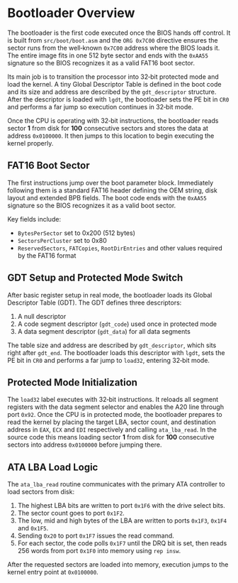 # Bootloader Overview

The bootloader is the first code executed once the BIOS hands off control. It
is built from `src/boot/boot.asm` and the `ORG 0x7C00` directive ensures the
sector runs from the well‑known `0x7C00` address where the BIOS loads it. The
entire image fits in one 512 byte sector and ends with the `0xAA55` signature so
the BIOS recognizes it as a valid FAT16 boot sector.

Its main job is to transition the processor into 32‑bit protected mode and load
the kernel. A tiny Global Descriptor Table is defined in the boot code and its
size and address are described by the `gdt_descriptor` structure. After the
descriptor is loaded with `lgdt`, the bootloader sets the PE bit in `CR0` and
performs a far jump so execution continues in 32‑bit mode.

Once the CPU is operating with 32‑bit instructions, the bootloader reads sector
**1** from disk for **100** consecutive sectors and stores the data at address
`0x0100000`. It then jumps to this location to begin executing the kernel
properly.

## FAT16 Boot Sector

The first instructions jump over the boot parameter block. Immediately
following them is a standard FAT16 header defining the OEM string, disk layout
and extended BPB fields. The boot code ends with the `0xAA55` signature so the
BIOS recognizes it as a valid boot sector.

Key fields include:

- `BytesPerSector` set to 0x200 (512 bytes)
- `SectorsPerCluster` set to 0x80
- `ReservedSectors`, `FATCopies`, `RootDirEntries` and other values required by
  the FAT16 format

## GDT Setup and Protected Mode Switch

After basic register setup in real mode, the bootloader loads its Global
Descriptor Table (GDT). The GDT defines three descriptors:

1. A null descriptor
2. A code segment descriptor (`gdt_code`) used once in protected mode
3. A data segment descriptor (`gdt_data`) for all data segments

The table size and address are described by `gdt_descriptor`, which sits right
after `gdt_end`. The bootloader loads this descriptor with `lgdt`, sets the PE
bit in `CR0` and performs a far jump to `load32`, entering 32‑bit mode.

## Protected Mode Initialization

The `load32` label executes with 32‑bit instructions. It reloads all segment
registers with the data segment selector and enables the A20 line through port
`0x92`. Once the CPU is in protected mode, the bootloader prepares to read the
kernel by placing the target LBA, sector count, and destination address in
`EAX`, `ECX` and `EDI` respectively and calling `ata_lba_read`. In the source
code this means loading sector **1** from disk for **100** consecutive sectors
into address `0x0100000` before jumping there.

## ATA LBA Load Logic

The `ata_lba_read` routine communicates with the primary ATA controller to load
sectors from disk:

1. The highest LBA bits are written to port `0x1F6` with the drive select bits.
2. The sector count goes to port `0x1F2`.
3. The low, mid and high bytes of the LBA are written to ports `0x1F3`, `0x1F4`
   and `0x1F5`.
4. Sending `0x20` to port `0x1F7` issues the read command.
5. For each sector, the code polls `0x1F7` until the DRQ bit is set, then reads
   256 words from port `0x1F0` into memory using `rep insw`.

After the requested sectors are loaded into memory, execution jumps to the
kernel entry point at `0x0100000`.
